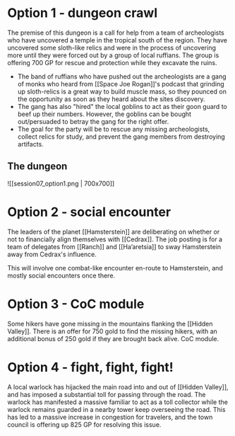 # Option 1 - dungeon crawl
The premise of this dungeon is a call for help from a team of archeologists who have uncovered a temple in the tropical south of the region. They have uncovered some sloth-like relics and were in the process of uncovering more until they were forced out by a group of local ruffians. The group is offering 700 GP for rescue and protection while they excavate the ruins. 
- The band of ruffians who have pushed out the archeologists are a gang of monks who heard from [[Space Joe Rogan]]'s podcast that grinding up sloth-relics is a great way to build muscle mass, so they pounced on the opportunity as soon as they heard about the sites discovery. 
- The gang has also "hired" the local goblins to act as their goon guard to beef up their numbers. However, the goblins can be bought out/persuaded to betray the gang for the right offer. 
- The goal for the party will be to rescue any missing archeologists, collect relics for study, and prevent the gang members from destroying artifacts.  

## The dungeon
![[session07_option1.png | 700x700]]

# Option 2 - social encounter
The leaders of the planet [[Hamsterstein]] are deliberating on whether or not to financially align themselves with [[Cedrax]]. The job posting is for a team of delegates from [[Ranch]] and [[Ha’aretsia]] to sway Hamsterstein away from Cedrax's influence. 

This will involve one combat-like encounter en-route to Hamsterstein, and mostly social encounters once there. 

# Option 3 - CoC module
Some hikers have gone missing in the mountains flanking the [[Hidden Valley]]. There is an offer for 750 gold to find the missing hikers, with an additional bonus of 250 gold if they are brought back alive. CoC module.

# Option 4 - fight, fight, fight! 
A local warlock has hijacked the main road into and out of [[Hidden Valley]], and has imposed a substantial toll for passing through the road. The warlock has manifested a massive familiar to act as a toll collector while the warlock remains guarded in a nearby tower keep overseeing the road. This has led to a massive increase in congestion for travelers, and the town council is offering up 825 GP for resolving this issue. 